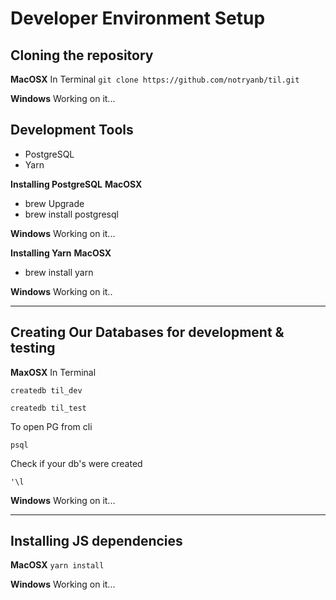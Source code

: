 # Developer Environment Setup 

## Cloning the repository
**MacOSX**
In Terminal
`git clone https://github.com/notryanb/til.git`

**Windows**
Working on it...

## Development Tools
  - PostgreSQL
  - Yarn

**Installing PostgreSQL**
**MacOSX**
  - brew Upgrade
  - brew install postgresql

**Windows**
Working on it...

**Installing Yarn**
**MacOSX**
  - brew install yarn

**Windows**
Working on it..

---

## Creating Our Databases for development & testing
**MaxOSX**
In Terminal

`createdb til_dev`

`createdb til_test`

To open PG from cli

`psql`

Check if your db's were created

`'\l`

**Windows**
Working on it...

---

## Installing JS dependencies
**MacOSX**
`yarn install`

**Windows**
Working on it...



